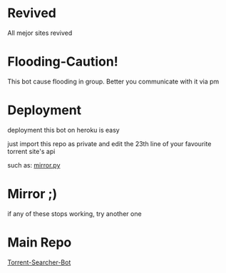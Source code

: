 # Revived
All mejor sites revived

# Flooding-Caution!
This bot cause flooding in group. Better you communicate with it via pm

# Deployment
deployment this bot on heroku is easy

just import this repo as private and edit the 23th line of your favourite torrent site's api

such as: [mirror.py](https://github.com/devillD/Torrent-Searcher/blob/26c0fa52966cf2b73846feb3768377fe4e6fab34/mirror.py#L23)

# Mirror ;)
if any of these stops working, try another one

# Main Repo
[Torrent-Searcher-Bot](https://github.com/BaraniARR/Torrent-Searcher-Bot/tree/main)
